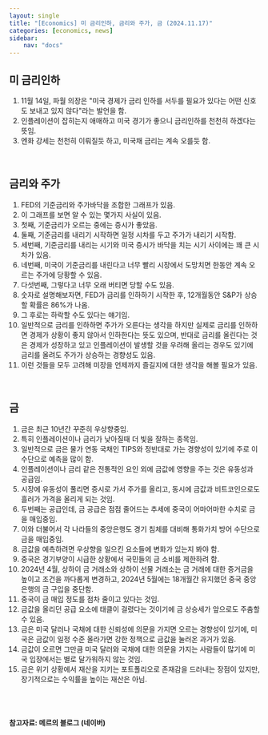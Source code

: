 ```yaml
---
layout: single
title: "[Economics] 미 금리인하, 금리와 주가, 금 (2024.11.17)"
categories: [economics, news]
sidebar:
    nav: "docs"
---
```


## 미 금리인하
1. 11월 14일, 파월 의장은 "미국 경제가 금리 인하를 서두를 필요가 있다는 어떤 신호도 보내고 있지 않다"라는 발언을 함.
1. 인플레이션이 잡히는지 애매하고 미국 경기가 좋으니 금리인하를 천천히 하겠다는 뜻임.
1. 엔화 강세는 천천히 이뤄질듯 하고, 미국채 금리는 계속 오를듯 함.

<br/>

## 금리와 주가
1. FED의 기준금리와 주가바닥을 조합한 그래프가 있음.
1. 이 그래프를 보면 알 수 있는 몇가지 사실이 있음.
1. 첫째, 기준금리가 오르는 중에는 증시가 좋았음.
1. 둘째, 기준금리를 내리기 시작하면 일정 시차를 두고 주가가 내리기 시작함.
1. 세번째, 기준금리를 내리는 시기와 미국 증시가 바닥을 치는 시기 사이에는 꽤 큰 시차가 있음.
1. 네번째, 미국이 기준금리를 내린다고 너무 빨리 시장에서 도망치면 한동안 계속 오르는 주가에 당황할 수 있음.
1. 다섯번째, 그렇다고 너무 오래 버티면 당할 수도 있음.
1. 숫자로 설명해보자면, FED가 금리를 인하하기 시작한 후, 12개월동안 S&P가 상승할 확률은 86%가 나옴.
1. 그 후로는 하락할 수도 있다는 얘기임.
1. 일반적으로 금리를 인하하면 주가가 오른다는 생각을 하지만 실제로 금리를 인하하면 경제가 상황이 좋지 않아서 인하한다는 뜻도 있으며, 반대로 금리를 올린다는 것은 경제가 성장하고 있고 인플레이션이 발생할 것을 우려해 올리는 경우도 있기에 금리를 올려도 주가가 상승하는 경향성도 있음.
1. 이런 것들을 모두 고려해 미장을 언제까지 즐길지에 대한 생각을 해볼 필요가 있음.

<br/>

## 금
1. 금은 최근 10년간 꾸준히 우상향중임.
1. 특히 인플레이션이나 금리가 낮아질때 더 빛을 잘하는 종목임.
1. 일반적으로 금은 물가 연동 국채인 TIPS와 정반대로 가는 경향성이 있기에 주로 이 수단으로 예측을 많이 함.
1. 인플레이션이나 금리 같은 전통적인 요인 외에 금값에 영향을 주는 것은 유동성과 공급임.
1. 시장에 유동성이 풀리면 증시로 가서 주가를 올리고, 동시에 금값과 비트코인으로도 흘러가 가격을 올리게 되는 것임.
1. 두번째는 공급인데, 금 공급은 점점 줄어드는 추세에 중국이 어마어마한 수치로 금을 매입중임.
1. 이와 더불어서 각 나라들의 중앙은행도 경기 침체를 대비해 통화가치 방어 수단으로 금을 매입중임.
1. 금값을 예측하려면 우상향을 일으킨 요소들에 변화가 있는지 봐야 함.
1. 중국은 경기부양이 시급한 상황에서 국민들의 금 소비를 제한하려 함.
1. 2024년 4월, 상하이 금 거래소와 상하이 선물 거래소는 금 거래에 대한 증거금을 높이고 조건을 까다롭게 변경하고, 2024년 5월에는 18개월간 유지했던 중국 중앙은행의 금 구입을 중단함.
1. 중국이 금 매입 정도를 점차 줄이고 있다는 것임.
1. 금값을 올리던 공급 요소에 태클이 걸렸다는 것이기에 금 상승세가 앞으로도 주춤할 수 있음.
1. 금은 미국 달러나 국채에 대한 신뢰성에 의문을 가지면 오르는 경향성이 있기에, 미국은 금값이 일정 수준 올라가면 강한 정책으로 금값을 눌러온 과거가 있음.
1. 금값이 오르면 그만큼 미국 달러와 국채에 대한 의문을 가지는 사람들이 많기에 미국 입장에서는 별로 달가워하지 않는 것임.
1. 금은 위기 상황에서 재산을 지키는 포트폴리오로 존재감을 드러내는 장점이 있지만, 장기적으로는 수익률을 높이는 재산은 아님.


<br/>
<br/>

#### 참고자료: 메르의 블로그 (네이버) 